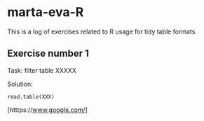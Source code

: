# marta-eva-R

This is a log of exercises related to R usage for tidy table formats.

## Exercise number 1

Task: filter table XXXXX

Solution: 

    read.table(XXX)
  
[htttps://www.google.com/]
